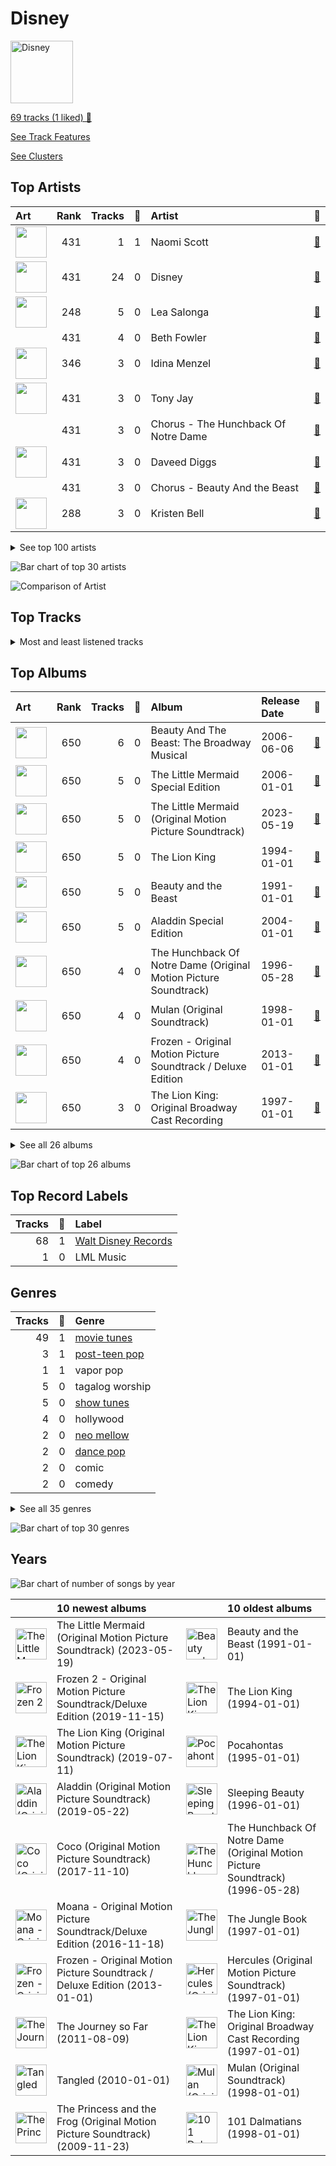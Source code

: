 # Disney


<img src="https://mosaic.scdn.co/640/ab67616d00001e022a8b6ce34511614c9373f423ab67616d00001e022bf585fa65e5608b365f4909ab67616d00001e02597905f8f46dfc60f5a6d11fab67616d00001e02660aadbda2da6b1c2dd3d1a5" alt="Disney" width="100" />

[69 tracks (1 liked) 🔗](https://open.spotify.com/playlist/6OHUelObHhiWFkbH4cwFMg)

[See Track Features](audio_features.md)

[See Clusters](clusters/overview.md)

## Top Artists

| Art | Rank | Tracks | 💚 | Artist | 🔗 |
|:---|---:|---:|---:|:---|:---|
| <img src="https://i.scdn.co/image/ab6761610000e5eb51c67b8546e3e3f4d4ac103e" alt="" width="50" /> | 431 | 1 | 1 | Naomi Scott | [🔗](https://open.spotify.com/artist/2Zi3RrdQqk63Xj0914STkS) |
| <img src="https://i.scdn.co/image/ab6761610000e5ebc698d53b77db34027b00f853" alt="" width="50" /> | 431 | 24 | 0 | Disney | [🔗](https://open.spotify.com/artist/3xvaSlT4xsyk6lY1ESOspO) |
| <img src="https://i.scdn.co/image/191d9c926a51e6d0abc49b7416689b52a2662efc" alt="" width="50" /> | 248 | 5 | 0 | Lea Salonga | [🔗](https://open.spotify.com/artist/1GlMjIezcLwV3OFlX0uXOv) |
| | 431 | 4 | 0 | Beth Fowler | [🔗](https://open.spotify.com/artist/7KNW6OwcA260MsaEtnvhxV) |
| <img src="https://i.scdn.co/image/ab6761610000e5eb163f66fedf73f7d1759cea61" alt="" width="50" /> | 346 | 3 | 0 | Idina Menzel | [🔗](https://open.spotify.com/artist/73Np75Wv2tju61Eo9Zw4IR) |
| <img src="https://i.scdn.co/image/ab67616d0000b27314dd049936f9d42787c8128d" alt="" width="50" /> | 431 | 3 | 0 | Tony Jay | [🔗](https://open.spotify.com/artist/5qQpn0ZokyamZjyKtkKUYD) |
| | 431 | 3 | 0 | Chorus - The Hunchback Of Notre Dame | [🔗](https://open.spotify.com/artist/5oHSxqr1uDloCbJJPNBd6T) |
| <img src="https://i.scdn.co/image/ab6761610000e5ebf638289c7621609519d8ad24" alt="" width="50" /> | 431 | 3 | 0 | Daveed Diggs | [🔗](https://open.spotify.com/artist/3twuAojvYNrlWZpMkxLm3P) |
| | 431 | 3 | 0 | Chorus - Beauty And the Beast | [🔗](https://open.spotify.com/artist/3kWWBtNzJFtKA222gZz39d) |
| <img src="https://i.scdn.co/image/4696b636f6be50265a1226814629eea4ed48a8e6" alt="" width="50" /> | 288 | 3 | 0 | Kristen Bell | [🔗](https://open.spotify.com/artist/2kHxkdiKCSnHMkhIgFBZaI) |


<details>
<summary>See top 100 artists</summary>

| Art | Rank | Tracks | 💚 | Artist | 🔗 |
|:---|---:|---:|---:|:---|:---|
| | 431 | 3 | 0 | Ensemble - The Lion King | [🔗](https://open.spotify.com/artist/0s0Hfb6ckk9qTjDeUOZXJp) |
| <img src="https://i.scdn.co/image/ab67616d0000b273a6d80e2ed079cf1183ade19a" alt="" width="50" /> | 431 | 3 | 0 | Angela Lansbury | [🔗](https://open.spotify.com/artist/0LtVJXnPR8msCJiE2DjHxy) |
| <img src="https://i.scdn.co/image/ab67616d0000b2736b59fdeebe247885983d6dcf" alt="" width="50" /> | 431 | 2 | 0 | Judy Kuhn | [🔗](https://open.spotify.com/artist/7tHd518aPjJYUgyv9bidBz) |
| <img src="https://i.scdn.co/image/04b70356aa016a0b99be4b7402c8637e923cee93" alt="" width="50" /> | 431 | 2 | 0 | Paige O'Hara | [🔗](https://open.spotify.com/artist/7oavKrnYbTZPAPq7zCuipM) |
| <img src="https://i.scdn.co/image/ab67616d0000b2739771c14cdfd747a598b1c213" alt="" width="50" /> | 431 | 2 | 0 | Susan Egan | [🔗](https://open.spotify.com/artist/7CckquWatDQSr3PFKkjM8M) |
| | 431 | 2 | 0 | Samuel E. Wright | [🔗](https://open.spotify.com/artist/6Id8rcDNyBXPcgKQVfQ8rX) |
| | 431 | 2 | 0 | Burke Moses | [🔗](https://open.spotify.com/artist/64BC8AWWTaiOhej6ZYAXzv) |
| <img src="https://i.scdn.co/image/ab6761610000e5eb21f0cc7dc3f69be76f6f7c11" alt="" width="50" /> | 431 | 2 | 0 | Joseph Williams | [🔗](https://open.spotify.com/artist/5xk0kRuXn1zToTHpHAqpui) |
| | 431 | 2 | 0 | Terrence Mann | [🔗](https://open.spotify.com/artist/5uBIsYz9WatgoViLG6pVj2) |
| <img src="https://i.scdn.co/image/ab67616d0000b273e289611f7682a04a2096ddbd" alt="" width="50" /> | 431 | 2 | 0 | Jerry Orbach | [🔗](https://open.spotify.com/artist/5i2OpmeVKsmViqoETxuOvO) |
| <img src="https://i.scdn.co/image/ab6761610000e5eb979cb43b1b8da3699ef3e124" alt="" width="50" /> | 431 | 2 | 0 | Jason Weaver | [🔗](https://open.spotify.com/artist/5UdPkKWd8YNR5xGcmqH9QJ) |
| | 431 | 2 | 0 | Tom Hulce | [🔗](https://open.spotify.com/artist/4wd5K3s3ekf0czSh2qGjTD) |
| | 431 | 2 | 0 | Heath Lamberts | [🔗](https://open.spotify.com/artist/4YYb7AZfDDAmEHSdNCtQfL) |
| <img src="https://i.scdn.co/image/71f1d9f48ea0176ccb1e4bea3925c39b4af9b3b5" alt="" width="50" /> | 431 | 2 | 0 | Robin Williams | [🔗](https://open.spotify.com/artist/4OrieSJUghNfNx5UuPCgxF) |
| | 431 | 2 | 0 | Chorus - Mulan | [🔗](https://open.spotify.com/artist/4KpdqBDU2C5gB3vhdojuqA) |
| <img src="https://i.scdn.co/image/ab67616d0000b27386b673ff5c044df4c63248d2" alt="" width="50" /> | 431 | 2 | 0 | Bruce Reitherman | [🔗](https://open.spotify.com/artist/43HPW60tz4BMYMRnmXMagJ) |
| <img src="https://i.scdn.co/image/ab67616d0000b273a22b3c7eefefd14e57cc068b" alt="" width="50" /> | 431 | 2 | 0 | Brad Kane | [🔗](https://open.spotify.com/artist/3dAzSJ9lQnJSq5Z0OgDBep) |
| <img src="https://i.scdn.co/image/ab6761610000e5eb50bc256e017a5dfc38bd41a7" alt="" width="50" /> | 431 | 2 | 0 | Awkwafina | [🔗](https://open.spotify.com/artist/3SmyWs7ou3udD8gtM0Z6Vx) |
| <img src="https://i.scdn.co/image/ab6761610000e5ebe71cba4e0c9c4fd7ea1b3129" alt="" width="50" /> | 431 | 2 | 0 | Halle | [🔗](https://open.spotify.com/artist/3HsVtnnjOUToyJThxaoBfx) |
| | 431 | 2 | 0 | Broadway Cast of Beauty and the Beast | [🔗](https://open.spotify.com/artist/31gtcs2n8ILyd09TvlSwJt) |
| <img src="https://i.scdn.co/image/ab6761610000e5eb65c99d6d784dc2cabd2a5492" alt="" width="50" /> | 431 | 2 | 0 | Mandy Moore | [🔗](https://open.spotify.com/artist/2LJxr7Pt3JnP60eLxwbDOu) |
| <img src="https://i.scdn.co/image/ab67616d0000b2738d4e3abaf3eb090cc2a6aa19" alt="" width="50" /> | 431 | 2 | 0 | Phil Harris | [🔗](https://open.spotify.com/artist/2ISMfPtVzHc9jDDVPUEHDa) |
| <img src="https://i.scdn.co/image/ab6761610000e5eb37e09cf7d04a5230616d3bfe" alt="" width="50" /> | 431 | 2 | 0 | Kenny Raskin | [🔗](https://open.spotify.com/artist/28OYna1pjzLUp2TrXnkK6p) |
| | 431 | 2 | 0 | Sarah Solie Shannon | [🔗](https://open.spotify.com/artist/1A2F6sucjT7YDTJtVtB9Oz) |
| <img src="https://i.scdn.co/image/ab6761610000e5ebcc494ba98eadd560b5001226" alt="" width="50" /> | 431 | 2 | 0 | Lebo M. | [🔗](https://open.spotify.com/artist/0zp9qNDSeYi3QEodhcKAAA) |
| <img src="https://i.scdn.co/image/ab67616d0000b273d0c7dc63c51d6b24862592e9" alt="" width="50" /> | 431 | 2 | 0 | Richard White | [🔗](https://open.spotify.com/artist/0jWqALm6pl5CHj5N0eO68G) |
| | 431 | 2 | 0 | Linda Talcott | [🔗](https://open.spotify.com/artist/0XmsLZGAfaW5GvksORVlXJ) |
| | 431 | 2 | 0 | Ernie Sabella | [🔗](https://open.spotify.com/artist/0RH6EMxqfzCEB7QCSKQ4xr) |
| <img src="https://i.scdn.co/image/ab67616d0000b273ce1fc502ac6683d5d36e3f20" alt="" width="50" /> | 431 | 2 | 0 | Nathan Lane | [🔗](https://open.spotify.com/artist/0P0do9GwiSgweSF6Ui3mrv) |
| | 431 | 2 | 0 | Gary Beach | [🔗](https://open.spotify.com/artist/0OckhIDFyA68SQXxyefMcH) |
| <img src="https://i.scdn.co/image/ab67616d0000b2737e167cbf34879564304ed076" alt="" width="50" /> | 431 | 2 | 0 | David Ogden Stiers | [🔗](https://open.spotify.com/artist/0N0dbr5s2y20PAo2cDAeVP) |
| | 431 | 2 | 0 | Paige Price | [🔗](https://open.spotify.com/artist/0GzTqQj6pGeI2iW6cA0uSR) |
| <img src="https://i.scdn.co/image/ab67616d0000b273d029c07b402998f9ffca9c1b" alt="" width="50" /> | 431 | 1 | 0 | Brian Press | [🔗](https://open.spotify.com/artist/7ytM1slwsB4EJ8JYhMtBmf) |
| <img src="https://i.scdn.co/image/ab6761610000e5eb098ada25bad2c88d4b590dc1" alt="" width="50" /> | 431 | 1 | 0 | Seth Rogen | [🔗](https://open.spotify.com/artist/7xX39IyguhWsTIg4eU2reH) |
| | 431 | 1 | 0 | Jason Raize | [🔗](https://open.spotify.com/artist/7wtyPvLmy8LAf2CO0Xwy4p) |
| <img src="https://i.scdn.co/image/ab6772690000c46c4165ef3e7669f249706b8999" alt="" width="50" /> | 431 | 1 | 0 | Sally Dworsky | [🔗](https://open.spotify.com/artist/7vK6xoR5zT4DypEu0blUku) |
| <img src="https://i.scdn.co/image/ab67616d0000b2732fa17f03805db6002c7715b3" alt="" width="50" /> | 431 | 1 | 0 | Verna Felton | [🔗](https://open.spotify.com/artist/7aU90hxXexP47nEeMee6xM) |
| | 431 | 1 | 0 | Billy Bletcher | [🔗](https://open.spotify.com/artist/7MCVs8C2nykvXVyTyrUoVd) |
| <img src="https://i.scdn.co/image/ab6742d3000053b74c8f506beaaca8e2a4c8f255" alt="" width="50" /> | 431 | 1 | 0 | Harvey Fierstein | [🔗](https://open.spotify.com/artist/7G6zawIBBtDX1WvuT97Ei9) |
| <img src="https://i.scdn.co/image/ab6761610000e5eb1a2beebe9dc1435cf5118f0b" alt="" width="50" /> | 431 | 1 | 0 | Vaneese Thomas | [🔗](https://open.spotify.com/artist/79cmm0PKrLWIrqp80GpJtK) |
| <img src="https://i.scdn.co/image/ab6761610000e5ebc3dc5429b676b16d451e5f77" alt="" width="50" /> | 431 | 1 | 0 | Childish Gambino | [🔗](https://open.spotify.com/artist/73sIBHcqh3Z3NyqHKZ7FOL) |
| <img src="https://i.scdn.co/image/ab67616d0000b27371ae0c6c06eee99c706924f1" alt="" width="50" /> | 431 | 1 | 0 | Laura Williams | [🔗](https://open.spotify.com/artist/6wIj7GdxBjFtw6ySpzazwo) |
| <img src="https://i.scdn.co/image/ab6761610000e5eb247f44069c0bd1781df2f785" alt="" width="50" /> | 138 | 1 | 0 | [Beyoncé](../../artists/beyoncé/overview.md) | [🔗](https://open.spotify.com/artist/6vWDO969PvNqNYHIOW5v0m) |
| | 431 | 1 | 0 | Agatha Lee Monn | [🔗](https://open.spotify.com/artist/6kHu5ICQRBZdsAHjAjQlmp) |
| | 431 | 1 | 0 | Max Casella | [🔗](https://open.spotify.com/artist/6ZpL3BxODab84CTGSL7UO8) |
| <img src="https://i.scdn.co/image/f18d69d006ccd5bce40592da9c8b244ed5814070" alt="" width="50" /> | 431 | 1 | 0 | Jeremy Irons | [🔗](https://open.spotify.com/artist/6QRb3jE2lCfMU1iUuVQMaV) |
| <img src="https://i.scdn.co/image/f372f0bc303e9ebbcc49227f256428d52961ab9f" alt="" width="50" /> | 431 | 1 | 0 | Carmen Twillie | [🔗](https://open.spotify.com/artist/6O3ZB5Cz5CNT3wQWouKcNJ) |
| <img src="https://i.scdn.co/image/ab67616d0000b273f0864dea3c557afdb250248b" alt="" width="50" /> | 431 | 1 | 0 | Paul Kandel | [🔗](https://open.spotify.com/artist/6M3XR163Q68THc9IFMwfAH) |
| <img src="https://i.scdn.co/image/c70b45b55261e4a201300931f11f5988a9c34478" alt="" width="50" /> | 431 | 1 | 0 | Cheech Marin | [🔗](https://open.spotify.com/artist/68TP2Pr8i7dvyFHU0p748r) |
| <img src="https://i.scdn.co/image/ab67616d0000b273e7fec29c8ce38bd57ca100ba" alt="" width="50" /> | 431 | 1 | 0 | Bruce Adler | [🔗](https://open.spotify.com/artist/66oKiXdIQP7MwN0gPUY0FD) |
| | 431 | 1 | 0 | Roz Ryan | [🔗](https://open.spotify.com/artist/66mvEj9XSF89tUj87Y3HDu) |
| | 431 | 1 | 0 | Rene Auberjonois | [🔗](https://open.spotify.com/artist/5vLv7RBpAmIPypST2zhKUw) |
| <img src="https://i.scdn.co/image/b7cb8a2d95ba2ca94fc0e133611b5b680014c52e" alt="" width="50" /> | 431 | 1 | 0 | Auli'i Cravalho | [🔗](https://open.spotify.com/artist/5mnS9jJdKQQcRSqFu5YPVe) |
| <img src="https://i.scdn.co/image/ab6761610000e5eb6b9f3c46017f630cb024056a" alt="" width="50" /> | 431 | 1 | 0 | Donny Osmond | [🔗](https://open.spotify.com/artist/5ZEAzHE2TzAwUcOj6jMIgf) |
| <img src="https://i.scdn.co/image/ab67616d0000b273af3b56ff58ed402be417316b" alt="" width="50" /> | 431 | 1 | 0 | Rowan Atkinson | [🔗](https://open.spotify.com/artist/5U4QDnlOlmZx9MHV45EoDE) |
| <img src="https://i.scdn.co/image/ab67616d0000b27355db7062c47351bfb711ae39" alt="" width="50" /> | 431 | 1 | 0 | Lillias White | [🔗](https://open.spotify.com/artist/5TKKPpY9zr2qrz3JM3Vawq) |
| | 431 | 1 | 0 | Katie Lopez | [🔗](https://open.spotify.com/artist/5Kkhk21siwbW3BfZUwpykJ) |
| | 431 | 1 | 0 | Donna Murphy | [🔗](https://open.spotify.com/artist/5BuTOT6mPoNZ5EmaPheBI9) |
| | 431 | 1 | 0 | Jesse Corti | [🔗](https://open.spotify.com/artist/53vhGhGRoi9ARM7kr3jrz5) |
| <img src="https://i.scdn.co/image/85e8343b215c98ad063417ac2f6b63919557721a" alt="" width="50" /> | 431 | 1 | 0 | Louis Prima | [🔗](https://open.spotify.com/artist/52lBOxCxbJg0ttXEW9CQpW) |
| | 431 | 1 | 0 | Kristle Edwards | [🔗](https://open.spotify.com/artist/4y5d67UxD0QON2vRZOjXZ6) |
| | 431 | 1 | 0 | Roger Bart | [🔗](https://open.spotify.com/artist/4sZw3BLoQ9SniX4mcoh80b) |
| <img src="https://i.scdn.co/image/ab6761610000e5eb583a4cf451be21040cfaa0a4" alt="" width="50" /> | 431 | 1 | 0 | Jodi Benson | [🔗](https://open.spotify.com/artist/4mmMtabvFCKA6HfmVmitNH) |
| | 431 | 1 | 0 | Pinto Colvig | [🔗](https://open.spotify.com/artist/4X8LTt7CXvrqzfS4G4ONUX) |
| <img src="https://i.scdn.co/image/ab67616d0000b2731d1df30dba74b61672934440" alt="" width="50" /> | 431 | 1 | 0 | Ilene Woods | [🔗](https://open.spotify.com/artist/4DovRSplr3yJIeE3r0RtHj) |
| <img src="https://i.scdn.co/image/ab6761610000e5ebbf591218adebbf576d52e665" alt="" width="50" /> | 431 | 1 | 0 | Santino Fontana | [🔗](https://open.spotify.com/artist/47NluEnhJda2gsnjuvcoob) |
| <img src="https://i.scdn.co/image/ab67616d0000b273dff378921e4be2272bf08bef" alt="" width="50" /> | 431 | 1 | 0 | Tsidii Le Loka | [🔗](https://open.spotify.com/artist/478Cvh1XjJiURpkqbM23SV) |
| <img src="https://i.scdn.co/image/ab67616d0000b27344c97b0d5d7236ee001f2fd1" alt="" width="50" /> | 431 | 1 | 0 | Faca Kulu | [🔗](https://open.spotify.com/artist/43YEHQb9ZzZBBgTMKtgJmG) |
| <img src="https://i.scdn.co/image/ab67616d0000b27350ff984b366cb285a53254f3" alt="" width="50" /> | 431 | 1 | 0 | Cast - The Little Mermaid | [🔗](https://open.spotify.com/artist/433fI3xZoJp1D1dizEkJ3R) |
| | 431 | 1 | 0 | LaChanze | [🔗](https://open.spotify.com/artist/3zT7dcLl9wbSXsVh3VQx3A) |
| | 431 | 1 | 0 | Jerry Tondo | [🔗](https://open.spotify.com/artist/3wUpOiaLjwAZNregbC7CxO) |
| <img src="https://i.scdn.co/image/ab6761610000e5eb2707a2fe54769871232016e2" alt="" width="50" /> | 431 | 1 | 0 | Shahadi Wright Joseph | [🔗](https://open.spotify.com/artist/3qBrg0c1loxePyWQxp6F75) |
| | 431 | 1 | 0 | Mice Chorus | [🔗](https://open.spotify.com/artist/3gcnVAcMBdtYbril7EqBz6) |
| <img src="https://i.scdn.co/image/ab6761610000e5eb5dcabf363571181dba3ecf66" alt="" width="50" /> | 431 | 1 | 0 | Matthew Wilder | [🔗](https://open.spotify.com/artist/3bmFPbLMiLxtR9tFrTcKcP) |
| | 431 | 1 | 0 | Zachary Levi | [🔗](https://open.spotify.com/artist/3XSyTI9ct70ZheMESAv2st) |
| | 431 | 1 | 0 | Ensemble - The Little Mermaid | [🔗](https://open.spotify.com/artist/3WoPXSBmNV9DJnxZgnU224) |
| <img src="https://i.scdn.co/image/ab67616d0000b2730716ee3afeb1b43476782864" alt="" width="50" /> | 431 | 1 | 0 | Bill Lee | [🔗](https://open.spotify.com/artist/3UcnwnNwP6egaBs7DAgRdJ) |
| | 431 | 1 | 0 | Barbara Marineau | [🔗](https://open.spotify.com/artist/3UHGebThLKTMzANl7f83P9) |
| <img src="https://i.scdn.co/image/ab6761610000e5eb4dc932abd84f977a7bd80d42" alt="" width="50" /> | 431 | 1 | 0 | Robby Benson | [🔗](https://open.spotify.com/artist/3QcGV278a6mmLRTOK29WBP) |
| <img src="https://i.scdn.co/image/ab6761610000e5ebe68295308bfd008cedf0f2c1" alt="" width="50" /> | 431 | 1 | 0 | Jim Cummings | [🔗](https://open.spotify.com/artist/3OIPwMAZipDCLQwHmxS5EG) |
| | 431 | 1 | 0 | Cheryl Freeman | [🔗](https://open.spotify.com/artist/3E0MPcbZSjfJ1HsnJKXkqd) |
| <img src="https://i.scdn.co/image/ab6761610000e5ebfed5626c008ba961a81dd218" alt="" width="50" /> | 431 | 1 | 0 | Dr. John | [🔗](https://open.spotify.com/artist/320TrJub4arztwXRm7kqVO) |
| <img src="https://i.scdn.co/image/b7dc0c8b9aaad3fd0a430084f395be143b25eade" alt="" width="50" /> | 431 | 1 | 0 | Heather Headley | [🔗](https://open.spotify.com/artist/2xDc4cU0Rj6YG8SrmAHIy0) |
| <img src="https://i.scdn.co/image/ab6761610000e5ebb7045f5664fcd729c905e90f" alt="" width="50" /> | 431 | 1 | 0 | JD McCrary | [🔗](https://open.spotify.com/artist/2wrxoZjEVKfJZhxCiqK0ju) |
| | 431 | 1 | 0 | Chorus - Hercules | [🔗](https://open.spotify.com/artist/2pLvZNFSNqj5ggB8cPK7ki) |
| <img src="https://i.scdn.co/image/038078d1e58100273d291941ce8ef965a62a70c6" alt="" width="50" /> | 431 | 1 | 0 | Marni Nixon | [🔗](https://open.spotify.com/artist/2Npf96k0QoY8YYwqnELDmQ) |
| | 431 | 1 | 0 | Stacey Logan | [🔗](https://open.spotify.com/artist/2HCcvZjqbz0BWWBLG5Yzgu) |
| | 431 | 1 | 0 | Heidi Mollenhauer | [🔗](https://open.spotify.com/artist/2FmXrymxv6kNBnA66HpoPt) |
| <img src="https://i.scdn.co/image/5c8cbb56c2544be64d900236ac53c937a1ed2305" alt="" width="50" /> | 431 | 1 | 0 | Tawatha Agee | [🔗](https://open.spotify.com/artist/26j9y8Rq679tININ1Mt4ZV) |
| | 431 | 1 | 0 | Tom Alan Robbins | [🔗](https://open.spotify.com/artist/25X8ispTOFwbyfJEpkGh50) |

</details>


![Bar chart of top 30 artists](../../images/playlists/disney/artists.png)

![Comparison of Artist](../../images/playlists/disney/artists_comparison.png)

## Top Tracks




<details>
<summary>Most and least listened tracks</summary>

| Rank | ​ | Most listened tracks | Rank | ​​ | Least listened tracks |
|---:|:---|:---|---:|:---|:---|
| 984 | <img src="https://i.scdn.co/image/ab67616d0000b273597905f8f46dfc60f5a6d11f" alt="Tangled" width="50" /> | When Will My Life Begin? - From "Tangled" / Soundtrack Version | 984 | <img src="https://i.scdn.co/image/ab67616d0000b27327bc049f5d573b73e4cc96ef" alt="The Little Mermaid Special Edition" width="50" /> | Poor Unfortunate Souls |
| 984 | <img src="https://i.scdn.co/image/ab67616d0000b27327bc049f5d573b73e4cc96ef" alt="The Little Mermaid Special Edition" width="50" /> | Les Poissons | 984 | <img src="https://i.scdn.co/image/ab67616d0000b2736cb0475872d38753052ac35a" alt="The Lion King: Original Broadway Cast Recording" width="50" /> | Can You Feel The Love Tonight |
| 984 | <img src="https://i.scdn.co/image/ab67616d0000b27362a9c9725e25d64134f25707" alt="Beauty And The Beast: The Broadway Musical" width="50" /> | Beauty and the Beast | 984 | <img src="https://i.scdn.co/image/ab67616d0000b27327bc049f5d573b73e4cc96ef" alt="The Little Mermaid Special Edition" width="50" /> | Part of Your World |
| 984 | <img src="https://i.scdn.co/image/ab67616d0000b273f6a713be4f418307ab7ffaf4" alt="Hercules (Original Motion Picture Soundtrack)" width="50" /> | Go the Distance | 984 | <img src="https://i.scdn.co/image/ab67616d0000b273d897c1143b832479966b407d" alt="The Jungle Book" width="50" /> | The Bare Necessities |
| 984 | <img src="https://i.scdn.co/image/ab67616d0000b273660aadbda2da6b1c2dd3d1a5" alt="The Lion King" width="50" /> | Circle of Life | 984 | <img src="https://i.scdn.co/image/ab67616d0000b273a45790b93f47d427a2aefa9d" alt="The Hunchback Of Notre Dame (Original Motion Picture Soundtrack)" width="50" /> | Out There |
| 984 | <img src="https://i.scdn.co/image/ab67616d0000b2732bf585fa65e5608b365f4909" alt="Beauty and the Beast" width="50" /> | Belle | 984 | <img src="https://i.scdn.co/image/ab67616d0000b27391eee92ba7620a88de647ade" alt="The Little Mermaid (Original Motion Picture Soundtrack)" width="50" /> | Under the Sea |
| 984 | <img src="https://i.scdn.co/image/ab67616d0000b2739986d69836eac008a927b032" alt="Aladdin (Original Motion Picture Soundtrack)" width="50" /> | Speechless (Full) | 984 | <img src="https://i.scdn.co/image/ab67616d0000b27388781d268ea3b5a35518eecc" alt="Mulan (Original Soundtrack)" width="50" /> | Honor To Us All |
| 984 | <img src="https://i.scdn.co/image/ab67616d0000b273a985e1e7c6b095da213eaa7c" alt="Frozen - Original Motion Picture Soundtrack / Deluxe Edition" width="50" /> | Let It Go - From "Frozen"/Soundtrack Version | 984 | <img src="https://i.scdn.co/image/ab67616d0000b27362a9c9725e25d64134f25707" alt="Beauty And The Beast: The Broadway Musical" width="50" /> | Belle |
| 984 | <img src="https://i.scdn.co/image/ab67616d0000b273660aadbda2da6b1c2dd3d1a5" alt="The Lion King" width="50" /> | I Just Can't Wait to Be King | 984 | <img src="https://i.scdn.co/image/ab67616d0000b273a985e1e7c6b095da213eaa7c" alt="Frozen - Original Motion Picture Soundtrack / Deluxe Edition" width="50" /> | For the First Time in Forever - From "Frozen"/Soundtrack Version |
| 984 | <img src="https://i.scdn.co/image/ab67616d0000b2732bf585fa65e5608b365f4909" alt="Beauty and the Beast" width="50" /> | Gaston | 984 | <img src="https://i.scdn.co/image/ab67616d0000b27362a9c9725e25d64134f25707" alt="Beauty And The Beast: The Broadway Musical" width="50" /> | Be Our Guest |

</details>

## Top Albums



| Art | Rank | Tracks | 💚 | Album | Release Date | 🔗 |
|:---|---:|---:|---:|:---|:---|:---|
| <img src="https://i.scdn.co/image/ab67616d0000b27362a9c9725e25d64134f25707" alt="" width="50" /> | 650 | 6 | 0 | Beauty And The Beast: The Broadway Musical | 2006-06-06 | [🔗](https://open.spotify.com/album/3Pzoe4ffuNsxdgTHGaFJmo) |
| <img src="https://i.scdn.co/image/ab67616d0000b27327bc049f5d573b73e4cc96ef" alt="" width="50" /> | 650 | 5 | 0 | The Little Mermaid Special Edition | 2006-01-01 | [🔗](https://open.spotify.com/album/4aAwvCRNJIqiUGVEjieWv6) |
| <img src="https://i.scdn.co/image/ab67616d0000b27391eee92ba7620a88de647ade" alt="" width="50" /> | 650 | 5 | 0 | The Little Mermaid (Original Motion Picture Soundtrack) | 2023-05-19 | [🔗](https://open.spotify.com/album/40tsP3taBOC9HqNaLCZZKP) |
| <img src="https://i.scdn.co/image/ab67616d0000b273660aadbda2da6b1c2dd3d1a5" alt="" width="50" /> | 650 | 5 | 0 | The Lion King | 1994-01-01 | [🔗](https://open.spotify.com/album/3YA5DdB3wSz4pdfEXoMyRd) |
| <img src="https://i.scdn.co/image/ab67616d0000b2732bf585fa65e5608b365f4909" alt="" width="50" /> | 650 | 5 | 0 | Beauty and the Beast | 1991-01-01 | [🔗](https://open.spotify.com/album/3O5p9VNddbwvqWTdYKEqV5) |
| <img src="https://i.scdn.co/image/ab67616d0000b2734a4b92dcf7a5c51cc4f7424c" alt="" width="50" /> | 650 | 5 | 0 | Aladdin Special Edition | 2004-01-01 | [🔗](https://open.spotify.com/album/7bt2aty3lUo6Q1Ud8pthRz) |
| <img src="https://i.scdn.co/image/ab67616d0000b273a45790b93f47d427a2aefa9d" alt="" width="50" /> | 650 | 4 | 0 | The Hunchback Of Notre Dame (Original Motion Picture Soundtrack) | 1996-05-28 | [🔗](https://open.spotify.com/album/7btQeUDTIIfnh2iCQ8Pfhq) |
| <img src="https://i.scdn.co/image/ab67616d0000b27388781d268ea3b5a35518eecc" alt="" width="50" /> | 650 | 4 | 0 | Mulan (Original Soundtrack) | 1998-01-01 | [🔗](https://open.spotify.com/album/3Ohs7Jo6GM6mydUOL0m5aC) |
| <img src="https://i.scdn.co/image/ab67616d0000b273a985e1e7c6b095da213eaa7c" alt="" width="50" /> | 650 | 4 | 0 | Frozen - Original Motion Picture Soundtrack / Deluxe Edition | 2013-01-01 | [🔗](https://open.spotify.com/album/7lZs5r4oQV2nutddffLrg0) |
| <img src="https://i.scdn.co/image/ab67616d0000b2736cb0475872d38753052ac35a" alt="" width="50" /> | 650 | 3 | 0 | The Lion King: Original Broadway Cast Recording | 1997-01-01 | [🔗](https://open.spotify.com/album/1y6p6tINBthUWsQVQJmiYK) |


<details>
<summary>See all 26 albums</summary>

| Art | Rank | Tracks | 💚 | Album | Release Date | 🔗 |
|:---|---:|---:|---:|:---|:---|:---|
| <img src="https://i.scdn.co/image/ab67616d0000b273597905f8f46dfc60f5a6d11f" alt="" width="50" /> | 650 | 3 | 0 | Tangled | 2010-01-01 | [🔗](https://open.spotify.com/album/1l0aFrH24oPrQSqGtfeFyE) |
| <img src="https://i.scdn.co/image/ab67616d0000b273d5758ffb1632e086776cf14d" alt="" width="50" /> | 650 | 2 | 0 | The Princess and the Frog (Original Motion Picture Soundtrack) | 2009-11-23 | [🔗](https://open.spotify.com/album/0CcL28OkH89kjgKpNZC8sW) |
| <img src="https://i.scdn.co/image/ab67616d0000b2736eb04fff9fd19fd8f65b86e1" alt="" width="50" /> | 650 | 2 | 0 | The Lion King (Original Motion Picture Soundtrack) | 2019-07-11 | [🔗](https://open.spotify.com/album/7e8y48Z2fkJNGBOKSECCeS) |
| <img src="https://i.scdn.co/image/ab67616d0000b273d897c1143b832479966b407d" alt="" width="50" /> | 650 | 2 | 0 | The Jungle Book | 1997-01-01 | [🔗](https://open.spotify.com/album/7zdZNXoapFcOW663zgLdOE) |
| <img src="https://i.scdn.co/image/ab67616d0000b273281dfd7af2ee99a124404623" alt="" width="50" /> | 650 | 2 | 0 | Pocahontas | 1995-01-01 | [🔗](https://open.spotify.com/album/7L6kEZVkWh7OEI71b1JHZd) |
| <img src="https://i.scdn.co/image/ab67616d0000b273f6a713be4f418307ab7ffaf4" alt="" width="50" /> | 650 | 2 | 0 | Hercules (Original Motion Picture Soundtrack) | 1997-01-01 | [🔗](https://open.spotify.com/album/1wbY6VUchNsZLaDi22eD3J) |
| <img src="https://i.scdn.co/image/ab67616d0000b2739986d69836eac008a927b032" alt="" width="50" /> | 650 | 1 | 1 | Aladdin (Original Motion Picture Soundtrack) | 2019-05-22 | [🔗](https://open.spotify.com/album/4WGcPCflN9FNccSu7tE9iS) |
| <img src="https://i.scdn.co/image/ab67616d0000b273dda924a83894bc750e69845a" alt="" width="50" /> | 650 | 1 | 0 | The Journey so Far | 2011-08-09 | [🔗](https://open.spotify.com/album/3zr8JDmixklHY1sOURyfoK) |
| <img src="https://i.scdn.co/image/ab67616d0000b2732a8b6ce34511614c9373f423" alt="" width="50" /> | 650 | 1 | 0 | Songs and Story: Cinderella | 2009-01-01 | [🔗](https://open.spotify.com/album/1d4rBfCtXPqkphzbvjokLa) |
| <img src="https://i.scdn.co/image/ab67616d0000b2739a1b229fe1a132abf9599362" alt="" width="50" /> | 650 | 1 | 0 | Sleeping Beauty | 1996-01-01 | [🔗](https://open.spotify.com/album/3U3I9TY7on88tPvM1guh54) |
| <img src="https://i.scdn.co/image/ab67616d0000b2733505183cc0e24d2f7560174a" alt="" width="50" /> | 650 | 1 | 0 | Moana - Original Motion Picture Soundtrack/Deluxe Edition | 2016-11-18 | [🔗](https://open.spotify.com/album/6pZj4nvx6lV3ulIK3BSjvs) |
| <img src="https://i.scdn.co/image/ab67616d0000b2735929af1edd645142df679910" alt="" width="50" /> | 650 | 1 | 0 | Frozen 2 - Original Motion Picture Soundtrack/Deluxe Edition | 2019-11-15 | [🔗](https://open.spotify.com/album/4M07HWIlZr7zoXoxDHR5mz) |
| <img src="https://i.scdn.co/image/ab67616d0000b273ea64ccdfa35a32dddeaec8fc" alt="" width="50" /> | 650 | 1 | 0 | Disney's Greatest Vol. 3 | 2002-08-20 | [🔗](https://open.spotify.com/album/6UuNvv5UFJG5bQkYzQIarh) |
| <img src="https://i.scdn.co/image/ab67616d0000b2731f062b7159e8f230120512bf" alt="" width="50" /> | 650 | 1 | 0 | Coco (Original Motion Picture Soundtrack) | 2017-11-10 | [🔗](https://open.spotify.com/album/7nMexBA71PdwPnfqS5Yji5) |
| <img src="https://i.scdn.co/image/ab67616d0000b2736b4d7353d778b84853751cda" alt="" width="50" /> | 650 | 1 | 0 | Cinderella Special Edition (Original Motion Picture Soundtrack/Japanese Version) | 2005-10-19 | [🔗](https://open.spotify.com/album/3QAxBLpXRLVMh1dRtuQa0q) |
| <img src="https://i.scdn.co/image/ab67616d0000b2739734b880ec5742822e49db80" alt="" width="50" /> | 650 | 1 | 0 | 101 Dalmatians | 1998-01-01 | [🔗](https://open.spotify.com/album/6hcQqEfqHDkQZl1bdgr4Vr) |

</details>


![Bar chart of top 26 albums](../../images/playlists/disney/albums.png)

## Top Record Labels

| Tracks | 💚 | Label |
|---:|---:|:---|
| 68 | 1 | [Walt Disney Records](../../labels/walt_disney_records/overview.md) |
| 1 | 0 | LML Music |



## Genres

| Tracks | 💚 | Genre |
|---:|---:|:---|
| 49 | 1 | [movie tunes](../../genres/movie_tunes/overview.md) |
| 3 | 1 | [post-teen pop](../../genres/post-teen_pop/overview.md) |
| 1 | 1 | vapor pop |
| 5 | 0 | tagalog worship |
| 5 | 0 | [show tunes](../../genres/show_tunes/overview.md) |
| 4 | 0 | hollywood |
| 2 | 0 | [neo mellow](../../genres/neo_mellow/overview.md) |
| 2 | 0 | [dance pop](../../genres/dance_pop/overview.md) |
| 2 | 0 | comic |
| 2 | 0 | comedy |


<details>
<summary>See all 35 genres</summary>

| Tracks | 💚 | Genre |
|---:|---:|:---|
| 2 | 0 | alternative hip hop |
| 1 | 0 | trap queen |
| 1 | 0 | traditional blues |
| 1 | 0 | swing |
| 1 | 0 | [soul](../../genres/soul/overview.md) |
| 1 | 0 | [singer-songwriter](../../genres/singer-songwriter/overview.md) |
| 1 | 0 | roots rock |
| 1 | 0 | [r&b](../../genres/r_b/overview.md) |
| 1 | 0 | [pop](../../genres/pop/overview.md) |
| 1 | 0 | piano blues |
| 1 | 0 | new orleans blues |
| 1 | 0 | [neo soul](../../genres/neo_soul/overview.md) |
| 1 | 0 | modern blues |
| 1 | 0 | [lounge](../../genres/lounge/overview.md) |
| 1 | 0 | louisiana blues |
| 1 | 0 | jump blues |
| 1 | 0 | jazz blues |
| 1 | 0 | hip pop |
| 1 | 0 | escape room |
| 1 | 0 | comedy rap |
| 1 | 0 | bubblegum pop |
| 1 | 0 | blues |
| 1 | 0 | asian american hip hop |
| 1 | 0 | [adult standards](../../genres/adult_standards/overview.md) |
| 1 | 0 | acoustic blues |

</details>


![Bar chart of top 30 genres](../../images/playlists/disney/genres.png)

## Years



![Bar chart of number of songs by year](../../images/playlists/disney/years.png)

| ​ | 10 newest albums | ​​ | 10 oldest albums |
|:---|:---|:---|:---|
| <img src="https://i.scdn.co/image/ab67616d0000b27391eee92ba7620a88de647ade" alt="The Little Mermaid (Original Motion Picture Soundtrack)" width="50" /> | The Little Mermaid (Original Motion Picture Soundtrack) (2023-05-19) | <img src="https://i.scdn.co/image/ab67616d0000b2732bf585fa65e5608b365f4909" alt="Beauty and the Beast" width="50" /> | Beauty and the Beast (1991-01-01) |
| <img src="https://i.scdn.co/image/ab67616d0000b2735929af1edd645142df679910" alt="Frozen 2 - Original Motion Picture Soundtrack/Deluxe Edition" width="50" /> | Frozen 2 - Original Motion Picture Soundtrack/Deluxe Edition (2019-11-15) | <img src="https://i.scdn.co/image/ab67616d0000b273660aadbda2da6b1c2dd3d1a5" alt="The Lion King" width="50" /> | The Lion King (1994-01-01) |
| <img src="https://i.scdn.co/image/ab67616d0000b2736eb04fff9fd19fd8f65b86e1" alt="The Lion King (Original Motion Picture Soundtrack)" width="50" /> | The Lion King (Original Motion Picture Soundtrack) (2019-07-11) | <img src="https://i.scdn.co/image/ab67616d0000b273281dfd7af2ee99a124404623" alt="Pocahontas" width="50" /> | Pocahontas (1995-01-01) |
| <img src="https://i.scdn.co/image/ab67616d0000b2739986d69836eac008a927b032" alt="Aladdin (Original Motion Picture Soundtrack)" width="50" /> | Aladdin (Original Motion Picture Soundtrack) (2019-05-22) | <img src="https://i.scdn.co/image/ab67616d0000b2739a1b229fe1a132abf9599362" alt="Sleeping Beauty" width="50" /> | Sleeping Beauty (1996-01-01) |
| <img src="https://i.scdn.co/image/ab67616d0000b2731f062b7159e8f230120512bf" alt="Coco (Original Motion Picture Soundtrack)" width="50" /> | Coco (Original Motion Picture Soundtrack) (2017-11-10) | <img src="https://i.scdn.co/image/ab67616d0000b273a45790b93f47d427a2aefa9d" alt="The Hunchback Of Notre Dame (Original Motion Picture Soundtrack)" width="50" /> | The Hunchback Of Notre Dame (Original Motion Picture Soundtrack) (1996-05-28) |
| <img src="https://i.scdn.co/image/ab67616d0000b2733505183cc0e24d2f7560174a" alt="Moana - Original Motion Picture Soundtrack/Deluxe Edition" width="50" /> | Moana - Original Motion Picture Soundtrack/Deluxe Edition (2016-11-18) | <img src="https://i.scdn.co/image/ab67616d0000b273d897c1143b832479966b407d" alt="The Jungle Book" width="50" /> | The Jungle Book (1997-01-01) |
| <img src="https://i.scdn.co/image/ab67616d0000b273a985e1e7c6b095da213eaa7c" alt="Frozen - Original Motion Picture Soundtrack / Deluxe Edition" width="50" /> | Frozen - Original Motion Picture Soundtrack / Deluxe Edition (2013-01-01) | <img src="https://i.scdn.co/image/ab67616d0000b273f6a713be4f418307ab7ffaf4" alt="Hercules (Original Motion Picture Soundtrack)" width="50" /> | Hercules (Original Motion Picture Soundtrack) (1997-01-01) |
| <img src="https://i.scdn.co/image/ab67616d0000b273dda924a83894bc750e69845a" alt="The Journey so Far" width="50" /> | The Journey so Far (2011-08-09) | <img src="https://i.scdn.co/image/ab67616d0000b2736cb0475872d38753052ac35a" alt="The Lion King: Original Broadway Cast Recording" width="50" /> | The Lion King: Original Broadway Cast Recording (1997-01-01) |
| <img src="https://i.scdn.co/image/ab67616d0000b273597905f8f46dfc60f5a6d11f" alt="Tangled" width="50" /> | Tangled (2010-01-01) | <img src="https://i.scdn.co/image/ab67616d0000b27388781d268ea3b5a35518eecc" alt="Mulan (Original Soundtrack)" width="50" /> | Mulan (Original Soundtrack) (1998-01-01) |
| <img src="https://i.scdn.co/image/ab67616d0000b273d5758ffb1632e086776cf14d" alt="The Princess and the Frog (Original Motion Picture Soundtrack)" width="50" /> | The Princess and the Frog (Original Motion Picture Soundtrack) (2009-11-23) | <img src="https://i.scdn.co/image/ab67616d0000b2739734b880ec5742822e49db80" alt="101 Dalmatians" width="50" /> | 101 Dalmatians (1998-01-01) |